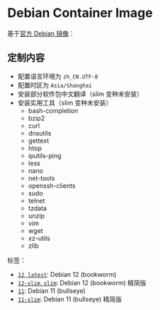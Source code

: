 # Debian Container Image

基于[官方 Debian 镜像](https://hub.docker.com/_/debian)：

## 定制内容
* 配置语言环境为 `zh_CN.UTF-8`
* 配置时区为 `Asia/Shanghai`
* 安装部分软件包中文翻译（slim 变种未安装）
* 安装实用工具（slim 变种未安装）
    + bash-completion
    + bzip2
    + curl
    + dnsutils
    + gettext
    + htop
    + iputils-ping
    + less
    + nano
    + net-tools
    + openssh-clients
    + sudo
    + telnet
    + tzdata 
    + unzip
    + vim
    + wget
    + xz-utils
    + zlib

标签：
* [`12`, `latest`](12/Dockerfile): Debian 12 (bookworm)
* [`12-slim`, `slim`](12-slim/Dockerfile): Debian 12 (bookworm) 精简版
* [`11`](11/Dockerfile): Debian 11 (bullseye)
* [`11-slim`](11-slim/Dockerfile): Debian 11 (bullseye) 精简版
